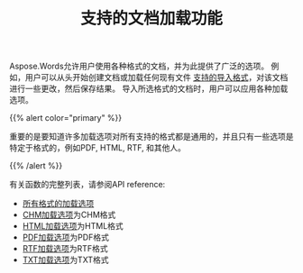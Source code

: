 ﻿---
title: 支持的文档加载功能
second_title: Aspose.Words为Java
articleTitle: 支持的文档加载功能
linktitle: 支持的文档加载功能
description: "以大多数流行格式加载和转换文档，并支持许多Microsoft Word功能。"
type: docs
weight: 20
url: /zh/java/supported-features-on-document-load/
timestamp: 2024-01-27-14-07-04
---

Aspose.Words允许用户使用各种格式的文档，并为此提供了广泛的选项。 例如，用户可以从头开始创建文档或加载任何现有文件 [支持的导入格式](/words/java/supported-document-formats/)，对该文档进行一些更改，然后保存结果。 导入所选格式的文档时，用户可以应用各种加载选项。

{{% alert color="primary" %}}

重要的是要知道许多加载选项对所有支持的格式都是通用的，并且只有一些选项是特定于格式的，例如PDF, HTML, RTF, 和其他人。

{{% /alert %}}

有关函数的完整列表，请参阅API reference:

- [所有格式的加载选项](https://reference.aspose.com/words/java/com.aspose.words/loadoptions/)
- [CHM加载选项](https://reference.aspose.com/words/java/com.aspose.words/chmloadoptions/)为CHM格式
- [HTML加载选项](https://reference.aspose.com/words/java/com.aspose.words/htmlloadoptions/)为HTML格式
- [PDF加载选项](https://reference.aspose.com/words/java/com.aspose.words/pdfloadoptions/)为PDF格式
- [RTF加载选项](https://reference.aspose.com/words/java/com.aspose.words/rtfloadoptions/)为RTF格式
- [TXT加载选项](https://reference.aspose.com/words/java/com.aspose.words/txtloadoptions/)为TXT格式
